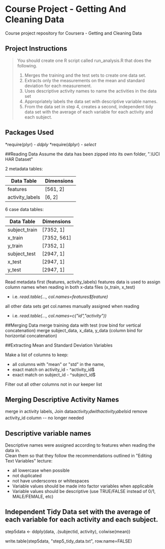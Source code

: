 # Course Project - Getting And Cleaning Data
Course project repository for Coursera - Getting and Cleaning Data

## Project Instructions
> You should create one R script called run_analysis.R that does the following.
> 1. Merges the training and the test sets to create one data set.
> 2. Extracts only the measurements on the mean and standard deviation for each measurement.
> 3. Uses descriptive activity names to name the activities in the data set
> 4. Appropriately labels the data set with descriptive variable names.
> 5. From the data set in step 4, creates a second, independent tidy data set with the average of each variable for each activity and each subject.

## Packages Used
*require(plyr) - *ddply*
*require(dplyr) - *select*

##Reading Data
Assume the data has been zipped into its own folder, ".\UCI HAR Dataset"


2 metadata tables: 

Data Table | Dimensions
---------- | ----------
features | [561, 2]
activity_labels | [6, 2]

6 case data tables: 

Data Table | Dimensions
---------- | ----------
subject_train | [7352, 1]
x_train | [7352, 561]
y_train | [7352, 1]
subject_test | [2947, 1]
x_test | [2947, 1]
y_test | [2947, 1]

Read metadata first (features, activity_labels)
features data is used to assign column names when reading in both x-data files (x_train, x_test)
* i.e. *read.table(..., col.names=features$feature)*

all other data sets get col.names manually assigned when reading
* i.e. *read.table(..., col.names=c("id","activity"))*


##Merging Data
merge training data with test (row bind for vertical concatenation)
merge subject_data, x_data, y_data (column bind for horizontal concatenation)


##Extracting Mean and Standard Deviation Variables

Make a list of columns to keep: 
* all columns with "mean" or "std" in the name, 
* exact match on activity_id - ^activity_id$
* exact match on subject_id - ^subject_id$

Filter out all other columns not in our keeper list

## Merging Descriptive Activity Names
merge in activity labels, 
Join data$activity_id with activity_labels$id
remove activity_id column -- no longer needed

## Descriptive variable names
Descriptive names were assigned according to features when reading the data in.  
Clean them so that they follow the recommendations outlined in "Editing Text Variables" lecture: 

* all lowercase when possible
* not duplicated
* not have underscores or whitespaces
* Variable values should be made into factor variables when applicable
* Variable values should be descriptive (use TRUE/FALSE instead of 0/1, MALE/FEMALE, etc)

## Independent Tidy Data set with the average of each variable for each activity and each subject.
step5data <- ddply(data, .(subjectid, activity), colwise(mean))

write.table(step5data, "step5_tidy_data.txt", row.name=FALSE)